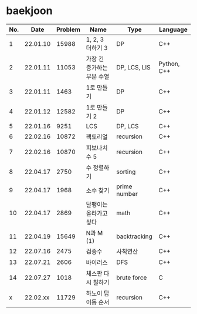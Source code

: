 # baekjoon

| No. | Date | Problem | Name | Type | Language |
| ------------- | ------------- | ------------- | ------------- | ------------- | ------------- |
| 1 | 22.01.10 | 15988 | 1, 2, 3 더하기 3 | DP | C++ |
| 2 | 22.01.11 | 11053 | 가장 긴 증가하는 부분 수열 | DP, LCS, LIS | Python, C++ |
| 3 | 22.01.11 | 1463 | 1로 만들기 | DP | C++ |
| 4 | 22.01.12 | 12582 | 1로 만들기 2 | DP | C++ |
| 5 | 22.01.16 | 9251 | LCS | DP, LCS | C++ |
| 6 | 22.02.16 | 10872 | 팩토리얼 | recursion | C++ |
| 7 | 22.02.16 | 10870 | 피보나치 수 5 | recursion | C++ |
| 8 | 22.04.17 | 2750 | 수 정렬하기 | sorting | C++ |
| 9 | 22.04.17 | 1968 | 소수 찾기 | prime number | C++ |
| 10 | 22.04.17 | 2869 | 달팽이는 올라가고 싶다 | math | C++ |
| 11 | 22.04.19 | 15649 | N과 M (1) | backtracking | C++ |
| 12 | 22.07.16 | 2475 | 검증수 | 사칙연산 | C++ |
| 13 | 22.07.21 | 2606 | 바이러스 | DFS | C++ |
| 14 | 22.07.27 | 1018 | 체스판 다시 칠하기 | brute force | C |
| x | 22.02.xx | 11729 | 하노이 탑 이동 순서 | recursion | C++ |
